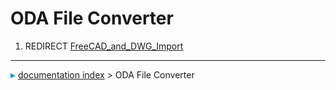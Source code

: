 # ODA File Converter
1.  REDIRECT [FreeCAD\_and\_DWG\_Import](FreeCAD_and_DWG_Import.md)



---
![](images/Right_arrow.png) [documentation index](../README.md) > ODA File Converter
